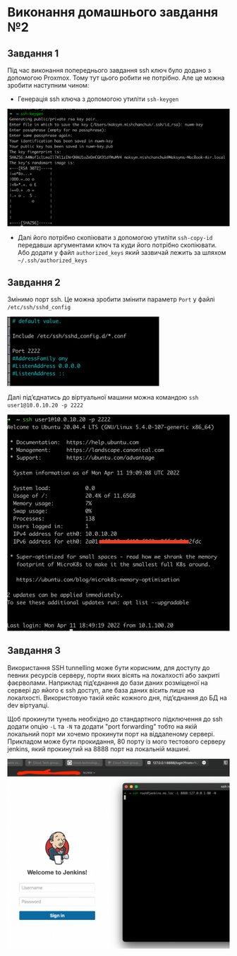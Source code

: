 # Виконання домашнього завдання №2

## Завдання 1

Під час виконання попереднього завдання ssh ключ було додано з допомогою Proxmox. Тому тут цього робити не потрібно. Але
це можна зробити наступним чином:

- Генерація ssh ключа з допомогою утиліти `ssh-keygen`

![img.png](img/keygen.png)

- Далі його потрібно скопіювати з допомогою утиліти `ssh-copy-id`  передавши аргументами ключ та куди його потрібно
  скопіювати. Або додати у файл `authorized_keys` який зазвичай лежить за шляхом `~/.ssh/authorized_keys` 

## Завдання 2

Змінимо порт ssh. Це можна зробити змінити параметр `Port` у файлі `/etc/ssh/sshd_config` 

![img.png](img/port.png)

Далі підʼєднатись до віртуальної машини можна командою `ssh user1@10.0.10.20 -p 2222`

![img.png](img/connected.png)

## Завдання 3

Використання SSH tunnelling може бути корисним, для доступу до певних ресурсів серверу, порти яких вісять на локалхості
або закриті фаєрволами. Наприклад підʼєднання до бази даних розміщеної на сервері до яйого є ssh доступ, але база даних вісить лише на локалхості.
Використовую такій кейс кожного дня, підʼєднання до БД на dev віртуалці.

Щоб прокинути тунель необхідно до стандартного підключення до ssh додати опцію `-L` та `-N` та додати "port forwarding" тобто на якій локальний порт ми хочемо прокинути порт на віддаленому сервері.
Прикладом може бути прокидання, 80 порту із мого тестового серверу jenkins, який прокинутий на 8888 порт на локальній машині.

![img.png](img/port-forwarding.png)